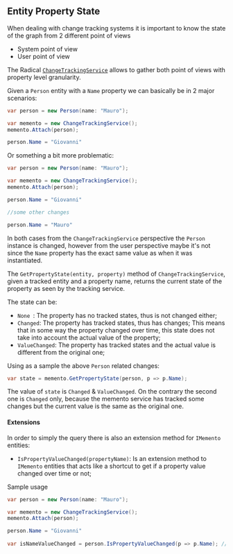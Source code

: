 ## Entity Property State

When dealing with change tracking systems it is important to know the state of the graph from 2 different point of views

* System point of view
* User point of view

The Radical [`ChangeTrackingService`](change-tracking-service.md) allows to gather both point of views with property level granularity.

Given a `Person` entity with a `Name` property we can basically be in 2 major scenarios:

```csharp
var person = new Person(name: "Mauro");

var memento = new ChangeTrackingService();
memento.Attach(person);

person.Name = "Giovanni"
```

Or something a bit more problematic:

```csharp
var person = new Person(name: "Mauro");

var memento = new ChangeTrackingService();
memento.Attach(person);

person.Name = "Giovanni"

//some other changes

person.Name = "Mauro"
```

In both cases from the `ChangeTrackingService` perspective the `Person` instance is changed, however from the user perspective maybe it's not since the `Name` property has the exact same value as when it was instantiated.

The `GetPropertyState(entity, property)` method of `ChangeTrackingService`, given a tracked entity and a property name, returns the current state of the property as seen by the tracking service.

The state can be:

* `None `: The property has no tracked states, thus is not changed either;
* `Changed`: The property has tracked states, thus has changes; This means that in some way the property changed over time, this state does not take into account the actual value of the property;
* `ValueChanged`: The property has tracked states and the actual value is different from the original one;

Using as a sample the above `Person` related changes:

```csharp
var state = memento.GetPropertyState(person, p => p.Name);
```

The value of `state` is `Changed` & `ValueChanged`. On the contrary the second one is `Changed` only, because the memento service has tracked some changes but the current value is the same as the original one.

#### Extensions

In order to simply the query there is also an extension method for `IMemento` entities:

* `IsPropertyValueChanged(propertyName)`: Is an extension method to `IMemento` entities that acts like a shortcut to get if a property value changed over time or not;

Sample usage

```csharp
var person = new Person(name: "Mauro");

var memento = new ChangeTrackingService();
memento.Attach(person);

person.Name = "Giovanni"
  
var isNameValueChanged = person.IsPropertyValueChanged(p => p.Name); //will be true
```
